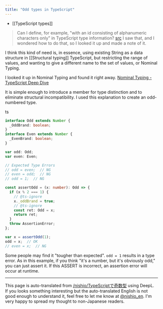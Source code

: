 ```yaml
---
title: "Odd types in TypeScript"
---
```


- [[TypeScript types]]
> Can I define, for example, "with an id consisting of alphanumeric characters only" in TypeScript type information? [src](https://twitter.com/wtnabe/status/1252119742069891073)
I saw that, and I wondered how to do that, so I looked it up and made a note of it.

I think this kind of need is, in essence, using existing String as a data structure in [[Structural typing]] TypeScript, but restricting the range of values, and wanting to give a different name to the set of values, or Nominal Typing.

I looked it up in Nominal Typing and found it right away.
[Nominal Typing - TypeScript Deep Dive](https://basarat.gitbook.io/typescript/main-1/nominaltyping)

It is simple enough to introduce a member for type distinction and to eliminate structural incompatibility.
I used this explanation to create an odd-numbered type.

ts

```typescript
interface Odd extends Number {
  _OddBrand: boolean;
}
interface Even extends Number {
  _EvenBrand: boolean;
}

var odd: Odd;
var even: Even;

// Expected Type Errors
// odd = even;  // NG
// even = odd;  // NG
// odd = 1;  // NG

const assertOdd = (x: number): Odd => {
  if (x % 2 === 1) {
    // @ts-ignore
    x._oddBrand = true;
    // @ts-ignore
    const ret: Odd = x;
    return ret;
  }
  throw AssertionError;
};

var x = assertOdd(1);
odd = x;  // OK
// even = x;  // NG
```


Some people may find it "tougher than expected".
`odd = 1` results in a type error.
As in this example, if you think "it's a number, but it's obviously odd," you can just assert it.
If this ASSERT is incorrect, an assertion error will occur at runtime.

---
This page is auto-translated from [/nishio/TypeScriptで奇数型](https://scrapbox.io/nishio/TypeScriptで奇数型) using DeepL. If you looks something interesting but the auto-translated English is not good enough to understand it, feel free to let me know at [@nishio_en](https://twitter.com/nishio_en). I'm very happy to spread my thought to non-Japanese readers.
